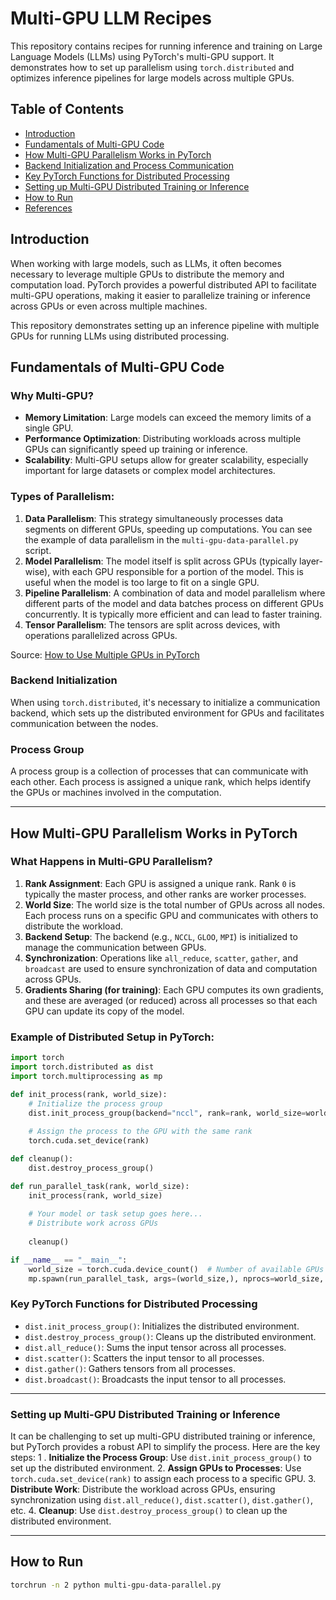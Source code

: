 # Multi-GPU LLM Recipes

This repository contains recipes for running inference and training on Large Language Models (LLMs) using PyTorch's multi-GPU support. It demonstrates how to set up parallelism using `torch.distributed` and optimizes inference pipelines for large models across multiple GPUs.

## Table of Contents
- [Introduction](#introduction)
- [Fundamentals of Multi-GPU Code](#fundamentals-of-multi-gpu-code)
- [How Multi-GPU Parallelism Works in PyTorch](#how-multi-gpu-parallelism-works-in-pytorch)
- [Backend Initialization and Process Communication](#backend-initialization-and-process-communication)
- [Key PyTorch Functions for Distributed Processing](#key-pytorch-functions-for-distributed-processing)
- [Setting up Multi-GPU Distributed Training or Inference](#setting-up-multi-gpu-distributed-training-or-inference)
- [How to Run](#how-to-run)
- [References](#references)

## Introduction

When working with large models, such as LLMs, it often becomes necessary to leverage multiple GPUs to distribute the memory and computation load. PyTorch provides a powerful distributed API to facilitate multi-GPU operations, making it easier to parallelize training or inference across GPUs or even across multiple machines.

This repository demonstrates setting up an inference pipeline with multiple GPUs for running LLMs using distributed processing.

## Fundamentals of Multi-GPU Code

### Why Multi-GPU?
- **Memory Limitation**: Large models can exceed the memory limits of a single GPU.
- **Performance Optimization**: Distributing workloads across multiple GPUs can significantly speed up training or inference.
- **Scalability**: Multi-GPU setups allow for greater scalability, especially important for large datasets or complex model architectures.

### Types of Parallelism:
1. **Data Parallelism**: This strategy simultaneously processes data segments on different GPUs, speeding up computations. You can see the example of data parallelism in the `multi-gpu-data-parallel.py` script.
2. **Model Parallelism**: The model itself is split across GPUs (typically layer-wise), with each GPU responsible for a portion of the model. This is useful when the model is too large to fit on a single GPU.
3. **Pipeline Parallelism**: A combination of data and model parallelism where different parts of the model and data batches process on different GPUs concurrently. It is typically more efficient and can lead to faster training.
4. **Tensor Parallelism**: The tensors are split across devices, with operations parallelized across GPUs.

Source: [How to Use Multiple GPUs in PyTorch](https://saturncloud.io/blog/how-to-use-multiple-gpus-in-pytorch/)

### Backend Initialization
When using `torch.distributed`, it's necessary to initialize a communication backend, which sets up the distributed environment for GPUs and facilitates communication between the nodes.

### Process Group
A process group is a collection of processes that can communicate with each other. Each process is assigned a unique rank, which helps identify the GPUs or machines involved in the computation.

---

## How Multi-GPU Parallelism Works in PyTorch

### What Happens in Multi-GPU Parallelism?

1. **Rank Assignment**: Each GPU is assigned a unique rank. Rank `0` is typically the master process, and other ranks are worker processes.
2. **World Size**: The world size is the total number of GPUs across all nodes. Each process runs on a specific GPU and communicates with others to distribute the workload.
3. **Backend Setup**: The backend (e.g., `NCCL`, `GLOO`, `MPI`) is initialized to manage the communication between GPUs.
4. **Synchronization**: Operations like `all_reduce`, `scatter`, `gather`, and `broadcast` are used to ensure synchronization of data and computation across GPUs.
5. **Gradients Sharing (for training)**: Each GPU computes its own gradients, and these are averaged (or reduced) across all processes so that each GPU can update its copy of the model.

### Example of Distributed Setup in PyTorch:

```python
import torch
import torch.distributed as dist
import torch.multiprocessing as mp

def init_process(rank, world_size):
    # Initialize the process group
    dist.init_process_group(backend="nccl", rank=rank, world_size=world_size)
    
    # Assign the process to the GPU with the same rank
    torch.cuda.set_device(rank)

def cleanup():
    dist.destroy_process_group()

def run_parallel_task(rank, world_size):
    init_process(rank, world_size)
    
    # Your model or task setup goes here...
    # Distribute work across GPUs
    
    cleanup()

if __name__ == "__main__":
    world_size = torch.cuda.device_count()  # Number of available GPUs
    mp.spawn(run_parallel_task, args=(world_size,), nprocs=world_size, join=True)

```

### Key PyTorch Functions for Distributed Processing
- `dist.init_process_group()`: Initializes the distributed environment.
- `dist.destroy_process_group()`: Cleans up the distributed environment.
- `dist.all_reduce()`: Sums the input tensor across all processes.
- `dist.scatter()`: Scatters the input tensor to all processes.
- `dist.gather()`: Gathers tensors from all processes.
- `dist.broadcast()`: Broadcasts the input tensor to all processes.

---
### Setting up Multi-GPU Distributed Training or Inference
It can be challenging to set up multi-GPU distributed training or inference, but PyTorch provides a robust API to simplify the process. Here are the key steps:
1 . **Initialize the Process Group**: Use `dist.init_process_group()` to set up the distributed environment.
2. **Assign GPUs to Processes**: Use `torch.cuda.set_device(rank)` to assign each process to a specific GPU.
3. **Distribute Work**: Distribute the workload across GPUs, ensuring synchronization using `dist.all_reduce()`, `dist.scatter()`, `dist.gather()`, etc.
4. **Cleanup**: Use `dist.destroy_process_group()` to clean up the distributed environment.

---

## How to Run
```bash
torchrun -n 2 python multi-gpu-data-parallel.py
```

